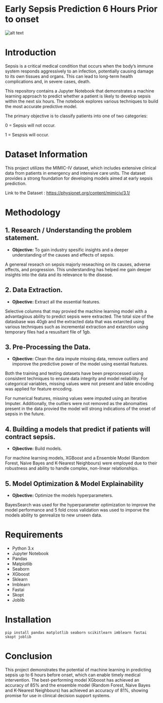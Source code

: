 # Early Sepsis Prediction 6 Hours Prior to onset

![alt text](https://encrypted-tbn0.gstatic.com/images?q=tbn:ANd9GcTPtbufUSQ4xfdWG4uzqbZENOFsZhkbjDLanbqnWuQP2KCU-M_7YxqPkb5d1C_UabK-JJ4&usqp=CAU)


# Introduction 
Sepsis is a critical medical condition that occurs when the body’s immune system responds aggressively to an infection, potentially causing damage to its own tissues and organs. This can lead to long-term health complications and, in severe cases, death.

This repository contains a Jupyter Notebook that demonstrates a machine learning approach to predict whether a patient is likely to develop sepsis within the next six hours. The notebook explores various techniques to build the most accurate predictive model.

The primary objective is to classify patients into one of two categories:

 0 = Sepsis will not occur.

 1 = Sespsis will occur.

# Dataset Information
This project utilizes the MIMIC-IV dataset, which includes extensive clinical data from patients in emergency and intensive care units. The dataset provides a strong foundation for developing models aimed at early sepsis prediction.

Link to the Dataset : https://physionet.org/content/mimiciv/3.1/


# Methodology
## 1. Research / Understanding the problem statement.

* **Objective:** To gain industry spesific insights and a deeper understanding of the causes and effects of sepsis.

A genereal reseach on sepsis majorly reseaching on its causes, adverse effects, and progression. This understanding has helped me gain deeper insights into the data and its relevance to the disease.

## 2. Data Extraction.

* **Ojbective:** Extract all the essential features.

Selective columns that may provied the machine learning model with a advantagious ability to predict sepsis were extracted. The total size of the datasbase was 40gb and the extracted data that was extarcted using various techniques such as incremental extraction and extarction using temporary files had a resusltant file of 1gb.


## 3. Pre-Processing the Data.

* **Ojbective:** Clean the data impute missing data, remove outliers and imporove the predictive power of the model using esentail features. 

Both the training and testing datasets have been preprocessed using consistent techniques to ensure data integrity and model reliability. For categorical variables, missing values were not present and lable encoding was applied for feature encoding.

For numerical features, missing values were imputed using an Iterative Imputer. Additionally, the outliers were not removed as the abnomaities present in the data provied the model will strong indications of the onset of sepsis in the future.

## 4. Building a models that predict if patients will contract sepsis.

* **Ojbective:** Build models.

For machine learning models, XGBoost and a Ensemble Model (Random Forest, Naive Bayes and K-Nearest Neighbours) were employed due to their robustness and ability to handle complex, non-linear relationships. 

## 5. Model Optimization & Model Explainability

* **Ojbective:** Optimize the models hyperparameters.

BayesSearch was used for the hyperparameter optimization to improve the model performance and 5 fold cross validation was used to imporve the models ability to genrealize to new unseen data.

# Requirements
* Python 3.x
* Jupyter Notebook
* Pandas
* Matplotlib
* Seaborn
* XGboost
* Sklearn
* Imblearn
* Fastai
* Skopt
* Joblib

# Installation
```
pip install pandas matplotlib seaborn scikitlearn imblearn fastai skopt joblib
```

# Conclusion
This project demonstrates the potential of machine learning in predicting sepsis up to 6 hours before onset, which can enable timely medical intervention. The best-performing model XGboost has achieved an accuracy of 85% and the ensemble model (Random Forest, Naive Bayes and K-Nearest Neighbours) has achieved an accuracy of 81%, showing promise for use in clinical decision support systems.
  
